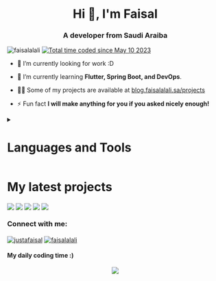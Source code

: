 <h1 align="center">Hi 👋, I'm Faisal</h1>
<h3 align="center">A developer from Saudi Araiba</h3>

<p align="left">
<img src="https://komarev.com/ghpvc/?username=faisalalali&label=Curious%20cats&color=0e75b6" alt="faisalalali" />
<a href="https://wakatime.com/@e0b8c352-9351-4cf9-9a4f-5db1d5d9ba4c"><img src="https://wakatime.com/badge/user/e0b8c352-9351-4cf9-9a4f-5db1d5d9ba4c.svg" alt="Total time coded since May 10 2023" /></a> </p>

- 🔭 I’m currently looking for work :D

- 🌱 I’m currently learning **Flutter, Spring Boot, and DevOps**.

- 👨‍💻 Some of my projects are available at [blog.faisalalali.sa/projects](https://blog.faisalalali.sa/projects)

- ⚡ Fun fact **I will make anything for you if you asked nicely enough!**

<details>
<summary><h1 align="left">Languages and Tools</h1></summary>
<p align="left">
<p align="left">Mobile</p>
<a href="https://flutter.dev" target="_blank" rel="noreferrer">
<img src="https://www.vectorlogo.zone/logos/flutterio/flutterio-icon.svg" alt="flutter" width="40" height="40"/></a>
<a href="https://firebase.google.com/" target="_blank" rel="noreferrer">
<img src="https://www.vectorlogo.zone/logos/firebase/firebase-icon.svg" alt="firebase" width="40" height="40"/></a>
<a href="https://dart.dev" target="_blank" rel="noreferrer">
<img src="https://www.vectorlogo.zone/logos/dartlang/dartlang-icon.svg" alt="dart" width="40" height="40"/></a>
<a href="https://developer.android.com" target="_blank" rel="noreferrer">
<img src="https://raw.githubusercontent.com/devicons/devicon/master/icons/android/android-original-wordmark.svg" alt="android" width="40" height="40"/></a>

<p align="left">Web</p>
<a href="https://www.w3.org/html/" target="_blank" rel="noreferrer">
<img src="https://raw.githubusercontent.com/devicons/devicon/master/icons/html5/html5-original-wordmark.svg" alt="html5" width="40" height="40"/></a>
<a href="https://www.w3schools.com/css/" target="_blank" rel="noreferrer">
<img src="https://raw.githubusercontent.com/devicons/devicon/master/icons/css3/css3-original-wordmark.svg" alt="css3" width="40" height="40"/></a>
<a href="https://developer.mozilla.org/en-US/docs/Web/JavaScript" target="_blank" rel="noreferrer">
<img src="https://raw.githubusercontent.com/devicons/devicon/master/icons/javascript/javascript-original.svg" alt="javascript" width="40" height="40"/></a>
<a href="https://getbootstrap.com" target="_blank" rel="noreferrer">
<img src="https://raw.githubusercontent.com/devicons/devicon/master/icons/bootstrap/bootstrap-plain-wordmark.svg" alt="bootstrap" width="40" height="40"/></a>
<a href="https://reactjs.org/" target="_blank" rel="noreferrer">
<img src="https://raw.githubusercontent.com/devicons/devicon/master/icons/react/react-original-wordmark.svg" alt="react" width="40" height="40"/></a>
<a href="https://nodejs.org" target="_blank" rel="noreferrer">
<img src="https://raw.githubusercontent.com/devicons/devicon/master/icons/nodejs/nodejs-original-wordmark.svg" alt="nodejs" width="40" height="40"/></a>

<p align="left">Web+</p>
<a href="https://flask.palletsprojects.com/" target="_blank" rel="noreferrer">
<img src="https://www.vectorlogo.zone/logos/pocoo_flask/pocoo_flask-icon.svg" alt="flask" width="40" height="40"/></a>
<a href="https://expressjs.com" target="_blank" rel="noreferrer">
<img src="https://raw.githubusercontent.com/devicons/devicon/master/icons/express/express-original-wordmark.svg" alt="express" width="40" height="40"/></a>
<a href="https://nextjs.org/" target="_blank" rel="noreferrer">
<img src="https://cdn.worldvectorlogo.com/logos/nextjs-2.svg" alt="nextjs" width="40" height="40"/></a>
<a href="https://www.nginx.com" target="_blank" rel="noreferrer">
<img src="https://raw.githubusercontent.com/devicons/devicon/master/icons/nginx/nginx-original.svg" alt="nginx" width="40" height="40"/></a>

<p align="left">Testing</p>
<a href="https://postman.com" target="_blank" rel="noreferrer">
<img src="https://www.vectorlogo.zone/logos/getpostman/getpostman-icon.svg" alt="postman" width="40" height="40"/></a>
<a href="https://www.selenium.dev" target="_blank" rel="noreferrer">
<img src="https://raw.githubusercontent.com/detain/svg-logos/780f25886640cef088af994181646db2f6b1a3f8/svg/selenium-logo.svg" alt="selenium" width="40" height="40"/></a>
<a href="https://github.com/puppeteer/puppeteer" target="_blank" rel="noreferrer">
<img src="https://www.vectorlogo.zone/logos/pptrdev/pptrdev-official.svg" alt="puppeteer" width="40" height="40"/></a>

<p align="left">Database</p>
<a href="https://www.mongodb.com/" target="_blank" rel="noreferrer">
<img src="https://raw.githubusercontent.com/devicons/devicon/master/icons/mongodb/mongodb-original-wordmark.svg" alt="mongodb" width="40" height="40"/></a>
<a href="https://www.mysql.com/" target="_blank" rel="noreferrer">
<img src="https://raw.githubusercontent.com/devicons/devicon/master/icons/mysql/mysql-original-wordmark.svg" alt="mysql" width="40" height="40"/></a>
<a href="https://www.sqlite.org/" target="_blank" rel="noreferrer">
<img src="https://www.vectorlogo.zone/logos/sqlite/sqlite-icon.svg" alt="sqlite" width="40" height="40"/></a>
<a href="https://redis.io" target="_blank" rel="noreferrer">
<img src="https://raw.githubusercontent.com/devicons/devicon/master/icons/redis/redis-original-wordmark.svg" alt="redis" width="40" height="40"/></a>

<p align="left">cloud/version control</p>
<a href="https://aws.amazon.com" target="_blank" rel="noreferrer">
<img src="https://raw.githubusercontent.com/devicons/devicon/master/icons/amazonwebservices/amazonwebservices-original-wordmark.svg" alt="aws" width="40" height="40"/></a>
<a href="https://www.docker.com/" target="_blank" rel="noreferrer">
<img src="https://raw.githubusercontent.com/devicons/devicon/master/icons/docker/docker-original-wordmark.svg" alt="docker" width="40" height="40"/></a>
<a href="https://azure.microsoft.com/en-in/" target="_blank" rel="noreferrer">
<img src="https://www.vectorlogo.zone/logos/microsoft_azure/microsoft_azure-icon.svg" alt="azure" width="40" height="40"/></a>
<a href="https://git-scm.com/" target="_blank" rel="noreferrer">
<img src="https://www.vectorlogo.zone/logos/git-scm/git-scm-icon.svg" alt="git" width="40" height="40"/></a>

<p align="left">Programming/os</p>
<a href="https://www.python.org" target="_blank" rel="noreferrer">
<img src="https://raw.githubusercontent.com/devicons/devicon/master/icons/python/python-original.svg" alt="python" width="40" height="40"/></a>
<a href="https://www.java.com" target="_blank" rel="noreferrer">
<img src="https://raw.githubusercontent.com/devicons/devicon/master/icons/java/java-original.svg" alt="java" width="40" height="40"/></a>
<a href="https://www.cprogramming.com/" target="_blank" rel="noreferrer">
<img src="https://raw.githubusercontent.com/devicons/devicon/master/icons/c/c-original.svg" alt="c" width="40" height="40"/></a>
<a href="https://www.linux.org/" target="_blank" rel="noreferrer">
<img src="https://raw.githubusercontent.com/devicons/devicon/master/icons/linux/linux-original.svg" alt="linux" width="40" height="40"/></a>

<p align="left">Design</p>
<a href="https://www.figma.com/" target="_blank" rel="noreferrer">
<img src="https://www.vectorlogo.zone/logos/figma/figma-icon.svg" alt="figma" width="40" height="40"/></a>
<a href="https://www.photoshop.com/en" target="_blank" rel="noreferrer">
<img src="https://raw.githubusercontent.com/devicons/devicon/master/icons/photoshop/photoshop-line.svg" alt="photoshop" width="40" height="40"/></a>
<a href="https://www.blender.org/" target="_blank" rel="noreferrer">
<img src="https://download.blender.org/branding/community/blender_community_badge_white.svg" alt="blender" width="40" height="40"/></a>
<a href="https://www.qt.io/" target="_blank" rel="noreferrer">
<img src="https://upload.wikimedia.org/wikipedia/commons/0/0b/Qt_logo_2016.svg" alt="qt" width="40" height="40"/></a>

<p align="left">Other</p>
<a href="https://grafana.com" target="_blank" rel="noreferrer">
<img src="https://www.vectorlogo.zone/logos/grafana/grafana-icon.svg" alt="grafana" width="40" height="40"/></a>
<a href="https://spring.io/" target="_blank" rel="noreferrer">
<img src="https://www.vectorlogo.zone/logos/springio/springio-icon.svg" alt="spring" width="40" height="40"/></a>
<a href="https://unity.com/" target="_blank" rel="noreferrer">
<img src="https://www.vectorlogo.zone/logos/unity3d/unity3d-icon.svg" alt="unity" width="40" height="40"/></a>
<a href="https://www.arduino.cc/" target="_blank" rel="noreferrer">
<img src="https://cdn.worldvectorlogo.com/logos/arduino-1.svg" alt="arduino" width="40" height="40"/></a>
<a href="https://www.gnu.org/software/bash/" target="_blank" rel="noreferrer">
<img src="https://www.vectorlogo.zone/logos/gnu_bash/gnu_bash-icon.svg" alt="bash" width="40" height="40"/></a></p>
</details>

<h1>My latest projects</h1>
<!-- https://github.com/Faisalalali/khobar-shopper -->
<a href="https://github.com/Faisalalali/khobar-shopper">
<img align="center" src="https://github-readme-stats.vercel.app/api/pin/?username=faisalalali&repo=khobar-shopper&theme=dark" /></a>
<!-- https://github.com/Faisalalali/dalil-aljabal -->
<!-- <a href="https://github.com/Faisalalali/dalil-aljabal">
<img align="center" src="https://github-readme-stats.vercel.app/api/pin/?username=faisalalali&repo=dalil_aljabal&theme=dark" /></a> -->
<!-- https://github.com/Faisalalali/7ROF -->
<a href="https://github.com/Faisalalali/7ROF">
<img align="center" src="https://github-readme-stats.vercel.app/api/pin/?username=faisalalali&repo=7ROF&theme=dark" /></a>
<!-- https://github.com/Faisalalali/KFUPM-Graduation-Book-Image-Fixer -->
<a href="https://github.com/Faisalalali/KFUPM-Graduation-Book-Image-Fixer">
<img align="center" src="https://github-readme-stats.vercel.app/api/pin/?username=faisalalali&repo=KFUPM-Graduation-Book-Image-Fixer&theme=dark" /></a>
<!-- https://github.com/Faisalalali/kfupm-innovation-hackathon-222 -->
<a href="https://github.com/Faisalalali/kfupm-innovation-hackathon-222">
<img align="center" src="https://github-readme-stats.vercel.app/api/pin/?username=faisalalali&repo=kfupm-innovation-hackathon-222&theme=dark" /></a>
<!-- https://github.com/Faisalalali/Flask-CRUD-App-with-MVC-Arch -->
<a href="https://github.com/Faisalalali/Flask-CRUD-App-with-MVC-Arch">
<img align="center" src="https://github-readme-stats.vercel.app/api/pin/?username=faisalalali&repo=Flask-CRUD-App-with-MVC-Arch&theme=dark" /></a>


<h3 align="left">Connect with me:</h3>
<p align="left">
<a href="https://twitter.com/justafaisal" target="blank"><img align="center" src="https://raw.githubusercontent.com/rahuldkjain/github-profile-readme-generator/master/src/images/icons/Social/twitter.svg" alt="justafaisal" height="30" width="40" /></a>
<a href="https://linkedin.com/in/faisalalali" target="blank"><img align="center" src="https://raw.githubusercontent.com/rahuldkjain/github-profile-readme-generator/master/src/images/icons/Social/linked-in-alt.svg" alt="faisalalali" height="30" width="40" /></a>
<!--  whatsapp.svg  -->
<!-- <a href="https://wa.me/966555003734" target="blank"><img align="center" src="https://raw.githubusercontent.com/rahuldkjain/github-profile-readme-generator/master/src/images/icons/Social/whatsapp.svg" alt="faisalalali" height="30" width="40" /></a>
</p> -->

#### My daily coding time :)

<div align="center">
  <a href="https://wakatime.com">
    <img src="https://wakatime.com/share/@e0b8c352-9351-4cf9-9a4f-5db1d5d9ba4c/1b4e28be-6fc9-4ad5-a42e-dcf3df41e9af.png" />
  </a>
</div>
